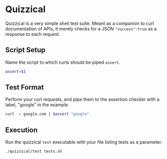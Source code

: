 Quizzical
=========
Quizzical is a very simple shell test suite. Meant as a companion to curl documentation of APIs, it merely checks for a JSON `"success":true` as a response to each request.

Script Setup
------------
Name the script to which curls should be piped `assert`.

```sh
assert=$1
```

Test Format
-----------
Perform your curl requests, and pipe them to the assertion checker with a label, "google" in the example.

```sh
curl -s google.com | $assert "google"
```

Execution
---------
Run the quizzical `test` executable with your file listing tests as a parameter.

```sh
./quizzical/test tests.sh
```